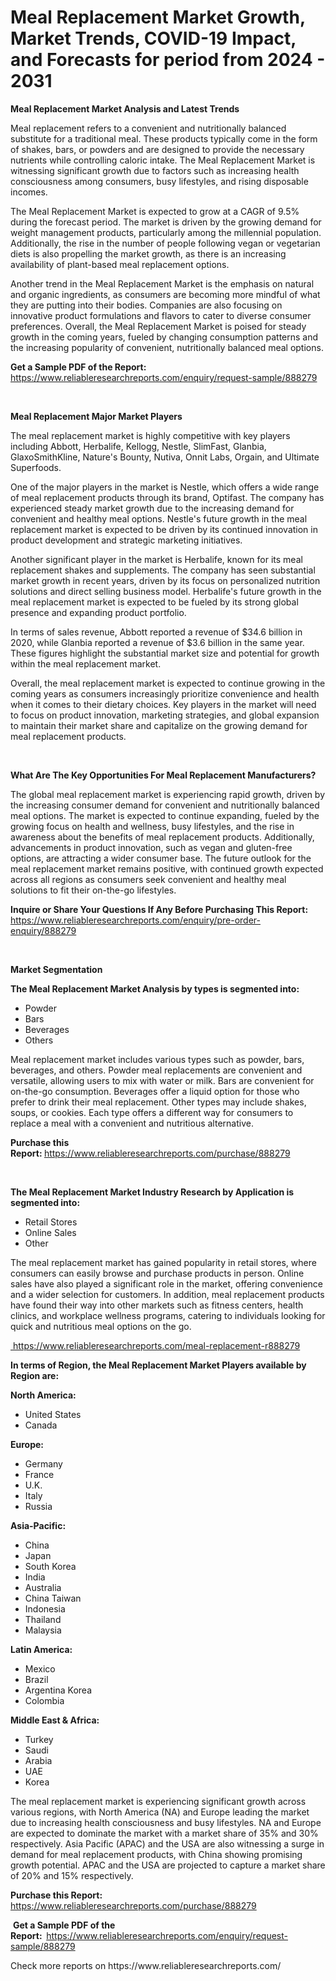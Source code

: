 <p><h1>Meal Replacement Market Growth, Market Trends, COVID-19 Impact, and Forecasts for period from 2024 - 2031</h1></p><p><strong>Meal Replacement Market Analysis and Latest Trends</strong></p>
<p><p>Meal replacement refers to a convenient and nutritionally balanced substitute for a traditional meal. These products typically come in the form of shakes, bars, or powders and are designed to provide the necessary nutrients while controlling caloric intake. The Meal Replacement Market is witnessing significant growth due to factors such as increasing health consciousness among consumers, busy lifestyles, and rising disposable incomes.</p><p>The Meal Replacement Market is expected to grow at a CAGR of 9.5% during the forecast period. The market is driven by the growing demand for weight management products, particularly among the millennial population. Additionally, the rise in the number of people following vegan or vegetarian diets is also propelling the market growth, as there is an increasing availability of plant-based meal replacement options.</p><p>Another trend in the Meal Replacement Market is the emphasis on natural and organic ingredients, as consumers are becoming more mindful of what they are putting into their bodies. Companies are also focusing on innovative product formulations and flavors to cater to diverse consumer preferences. Overall, the Meal Replacement Market is poised for steady growth in the coming years, fueled by changing consumption patterns and the increasing popularity of convenient, nutritionally balanced meal options.</p></p>
<p><strong>Get a Sample PDF of the Report:&nbsp;</strong> <a href="https://www.reliableresearchreports.com/enquiry/request-sample/888279">https://www.reliableresearchreports.com/enquiry/request-sample/888279</a></p>
<p>&nbsp;</p>
<p><strong>Meal Replacement Major Market Players</strong></p>
<p><p>The meal replacement market is highly competitive with key players including Abbott, Herbalife, Kellogg, Nestle, SlimFast, Glanbia, GlaxoSmithKline, Nature's Bounty, Nutiva, Onnit Labs, Orgain, and Ultimate Superfoods. </p><p>One of the major players in the market is Nestle, which offers a wide range of meal replacement products through its brand, Optifast. The company has experienced steady market growth due to the increasing demand for convenient and healthy meal options. Nestle's future growth in the meal replacement market is expected to be driven by its continued innovation in product development and strategic marketing initiatives.</p><p>Another significant player in the market is Herbalife, known for its meal replacement shakes and supplements. The company has seen substantial market growth in recent years, driven by its focus on personalized nutrition solutions and direct selling business model. Herbalife's future growth in the meal replacement market is expected to be fueled by its strong global presence and expanding product portfolio.</p><p>In terms of sales revenue, Abbott reported a revenue of $34.6 billion in 2020, while Glanbia reported a revenue of $3.6 billion in the same year. These figures highlight the substantial market size and potential for growth within the meal replacement market.</p><p>Overall, the meal replacement market is expected to continue growing in the coming years as consumers increasingly prioritize convenience and health when it comes to their dietary choices. Key players in the market will need to focus on product innovation, marketing strategies, and global expansion to maintain their market share and capitalize on the growing demand for meal replacement products.</p></p>
<p>&nbsp;</p>
<p><strong>What Are The Key Opportunities For Meal Replacement Manufacturers?</strong></p>
<p><p>The global meal replacement market is experiencing rapid growth, driven by the increasing consumer demand for convenient and nutritionally balanced meal options. The market is expected to continue expanding, fueled by the growing focus on health and wellness, busy lifestyles, and the rise in awareness about the benefits of meal replacement products. Additionally, advancements in product innovation, such as vegan and gluten-free options, are attracting a wider consumer base. The future outlook for the meal replacement market remains positive, with continued growth expected across all regions as consumers seek convenient and healthy meal solutions to fit their on-the-go lifestyles.</p></p>
<p><strong>Inquire or Share Your Questions If Any Before Purchasing This Report:</strong> <a href="https://www.reliableresearchreports.com/enquiry/pre-order-enquiry/888279">https://www.reliableresearchreports.com/enquiry/pre-order-enquiry/888279</a></p>
<p>&nbsp;</p>
<p><strong>Market Segmentation</strong></p>
<p><strong>The Meal Replacement Market Analysis by types is segmented into:</strong></p>
<p><ul><li>Powder</li><li>Bars</li><li>Beverages</li><li>Others</li></ul></p>
<p><p>Meal replacement market includes various types such as powder, bars, beverages, and others. Powder meal replacements are convenient and versatile, allowing users to mix with water or milk. Bars are convenient for on-the-go consumption. Beverages offer a liquid option for those who prefer to drink their meal replacement. Other types may include shakes, soups, or cookies. Each type offers a different way for consumers to replace a meal with a convenient and nutritious alternative.</p></p>
<p><strong>Purchase this Report:&nbsp;</strong><a href="https://www.reliableresearchreports.com/purchase/888279">https://www.reliableresearchreports.com/purchase/888279</a></p>
<p>&nbsp;</p>
<p><strong>The Meal Replacement Market Industry Research by Application is segmented into:</strong></p>
<p><ul><li>Retail Stores</li><li>Online Sales</li><li>Other</li></ul></p>
<p><p>The meal replacement market has gained popularity in retail stores, where consumers can easily browse and purchase products in person. Online sales have also played a significant role in the market, offering convenience and a wider selection for customers. In addition, meal replacement products have found their way into other markets such as fitness centers, health clinics, and workplace wellness programs, catering to individuals looking for quick and nutritious meal options on the go.</p></p>
<p><a href="https://www.reliableresearchreports.com/meal-replacement-r888279">&nbsp;https://www.reliableresearchreports.com/meal-replacement-r888279</a></p>
<p><strong>In terms of Region, the Meal Replacement Market Players available by Region are:</strong></p>
<p>
    <p> <strong> North America: </strong>
        <ul>
            <li>United States</li>
            <li>Canada</li>
        </ul>
        </p> 
    <p> <strong> Europe: </strong>
        <ul>
            <li>Germany</li>
            <li>France</li>
            <li>U.K.</li>
            <li>Italy</li>
            <li>Russia</li>
        </ul>
        </p> 
    <p> <strong> Asia-Pacific: </strong>
        <ul>
            <li>China</li>
            <li>Japan</li>
            <li>South Korea</li>
            <li>India</li>
            <li>Australia</li>
            <li>China Taiwan</li>
            <li>Indonesia</li>
            <li>Thailand</li>
            <li>Malaysia</li>
        </ul>
        </p> 
    <p> <strong> Latin America: </strong>
        <ul>
            <li>Mexico</li>
            <li>Brazil</li>
            <li>Argentina Korea</li>
            <li>Colombia</li>
        </ul>
        </p> 
    <p> <strong> Middle East & Africa: </strong>
        <ul>
            <li>Turkey</li>
            <li>Saudi</li>
            <li>Arabia</li>
            <li>UAE</li>
            <li>Korea</li>
        </ul>
    </p>
    </p>
<p><p>The meal replacement market is experiencing significant growth across various regions, with North America (NA) and Europe leading the market due to increasing health consciousness and busy lifestyles. NA and Europe are expected to dominate the market with a market share of 35% and 30% respectively. Asia Pacific (APAC) and the USA are also witnessing a surge in demand for meal replacement products, with China showing promising growth potential. APAC and the USA are projected to capture a market share of 20% and 15% respectively.</p></p>
<p><strong>Purchase this Report: </strong><a href="https://www.reliableresearchreports.com/purchase/888279">https://www.reliableresearchreports.com/purchase/888279</a></p>
<p>&nbsp;<strong>Get a Sample PDF of the Report:&nbsp;&nbsp;</strong><a href="https://www.reliableresearchreports.com/enquiry/request-sample/888279">https://www.reliableresearchreports.com/enquiry/request-sample/888279</a></p>
<p><strong></strong></p>
<p>Check more reports on https://www.reliableresearchreports.com/</p>